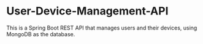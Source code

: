 # User-Device-Management-API
This is a Spring Boot REST API that manages users and their devices, using MongoDB as the database.

